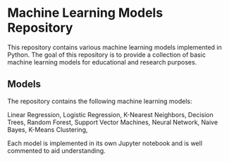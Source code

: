 # Machine Learning Models Repository

This repository contains various machine learning models implemented in Python. The goal of this repository is to provide a collection of basic machine learning models for educational and research purposes.

## Models
The repository contains the following machine learning models:

Linear Regression,
Logistic Regression,
K-Nearest Neighbors,
Decision Trees,
Random Forest,
Support Vector Machines,
Neural Network,
Naive Bayes,
K-Means Clustering,

Each model is implemented in its own Jupyter notebook and is well commented to aid understanding.
